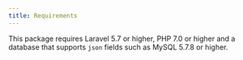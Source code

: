 ```yaml
---
title: Requirements
---
```


This package requires Laravel 5.7 or higher, PHP 7.0 or higher and a database that supports `json` fields such as MySQL 5.7.8 or higher.
